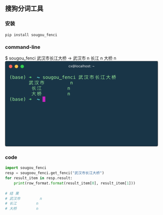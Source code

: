 ## 搜狗分词工具
### 安装
`pip install sougou_fenci`

### command-line
$ sougou_fenci 武汉市长江大桥
-> 
武汉市 n
长江 n
大桥 n
![commandline](./screenshot/screen1.png?raw=true "commandline")

### code
``` python
import sougou_fenci
resp = sougoou_fenci.get_fenci("武汉市长江大桥")
for result_item in resp.result:
    print(row_format.format(result_item[0], result_item[1]))

# 结 果
# 武汉市         n
# 长江         n
# 大桥         n
```